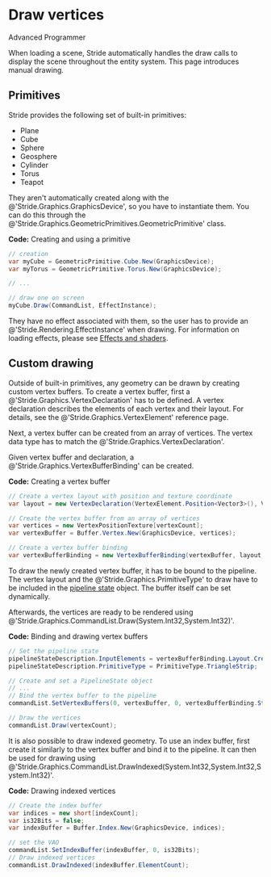 # Draw vertices

<span class="badge text-bg-primary">Advanced</span>
<span class="badge text-bg-success">Programmer</span>

When loading a scene, Stride automatically handles the draw calls to display the scene throughout the entity system. This page introduces manual drawing.

## Primitives

Stride provides the following set of built-in primitives:

- Plane
- Cube
- Sphere
- Geosphere
- Cylinder
- Torus
- Teapot

They aren't automatically created along with the @'Stride.Graphics.GraphicsDevice', so you have to instantiate them. You can do this through the @'Stride.Graphics.GeometricPrimitives.GeometricPrimitive' class.

**Code:** Creating and using a primitive

```cs
// creation
var myCube = GeometricPrimitive.Cube.New(GraphicsDevice);
var myTorus = GeometricPrimitive.Torus.New(GraphicsDevice);

// ...

// draw one on screen
myCube.Draw(CommandList, EffectInstance);
```

They have no effect associated with them, so the user has to provide an @'Stride.Rendering.EffectInstance' when drawing. For information on loading effects, please see [Effects and shaders](../effects-and-shaders/index.md).

## Custom drawing

Outside of built-in primitives, any geometry can be drawn by creating custom vertex buffers. To create a vertex buffer, first a @'Stride.Graphics.VertexDeclaration' has to be defined. A vertex declaration describes the elements of each vertex and their layout.
For details, see the @'Stride.Graphics.VertexElement' reference page.

Next, a vertex buffer can be created from an array of vertices. The vertex data type has to match the @'Stride.Graphics.VertexDeclaration'.

Given vertex buffer and declaration, a @'Stride.Graphics.VertexBufferBinding' can be created.

**Code:** Creating a vertex buffer

```cs
// Create a vertex layout with position and texture coordinate
var layout = new VertexDeclaration(VertexElement.Position<Vector3>(), VertexElement.TextureCoordinate<Vector2>());

// Create the vertex buffer from an array of vertices
var vertices = new VertexPositionTexture[vertexCount];
var vertexBuffer = Buffer.Vertex.New(GraphicsDevice, vertices);

// Create a vertex buffer binding
var vertexBufferBinding = new VertexBufferBinding(vertexBuffer, layout, vertexCount);
```

To draw the newly created vertex buffer, it has to be bound to the pipeline. The vertex layout and the @'Stride.Graphics.PrimitiveType' to draw have to be included in the [pipeline state](pipeline-state.md) object. The buffer itself can be set dynamically.

Afterwards, the vertices are ready to be rendered using @'Stride.Graphics.CommandList.Draw(System.Int32,System.Int32)'.

**Code:** Binding and drawing vertex buffers

```cs
// Set the pipeline state
pipelineStateDescription.InputElements = vertexBufferBinding.Layout.CreateInputElements();
pipelineStateDescription.PrimitiveType = PrimitiveType.TriangleStrip;

// Create and set a PipelineState object
// ...
// Bind the vertex buffer to the pipeline
commandList.SetVertexBuffers(0, vertexBuffer, 0, vertexBufferBinding.Stride);

// Draw the vertices
commandList.Draw(vertexCount);
```

It is also possible to draw indexed geometry. To use an index buffer, first create it similarly to the vertex buffer and bind it to the pipeline.
It can then be used for drawing using @'Stride.Graphics.CommandList.DrawIndexed(System.Int32,System.Int32,System.Int32)'.

**Code:** Drawing indexed vertices

```cs
// Create the index buffer
var indices = new short[indexCount];
var is32Bits = false;
var indexBuffer = Buffer.Index.New(GraphicsDevice, indices);

// set the VAO
commandList.SetIndexBuffer(indexBuffer, 0, is32Bits);
// Draw indexed vertices
commandList.DrawIndexed(indexBuffer.ElementCount);
```

